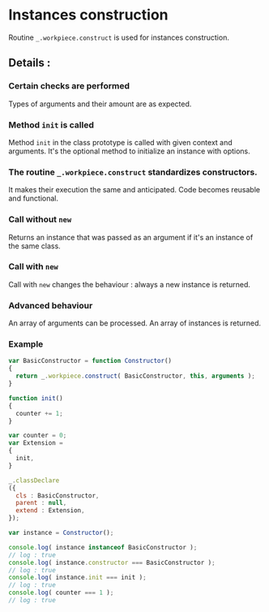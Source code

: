 # Instances construction

Routine `_.workpiece.construct` is used for instances construction.

## Details :

### Certain checks are performed
Types of arguments and their amount are as expected.

### Method `init` is called
Method `init` in the class prototype is called with given context and arguments. It's the optional method to initialize an instance with options.

### The routine `_.workpiece.construct` standardizes constructors.
It makes their execution the same and anticipated. Code becomes reusable and functional.

### Call without `new`
Returns an instance that was passed as an argument if it's an instance of the same class.

### Call with `new`
Call with `new` changes the behaviour : always a new instance is returned.

### Advanced behaviour
An array of arguments can be processed. An array of instances is returned.

### Example

```javascript
var BasicConstructor = function Constructor()
{
  return _.workpiece.construct( BasicConstructor, this, arguments );
}

function init()
{
  counter += 1;
}

var counter = 0;
var Extension =
{
  init,
}

_.classDeclare
({
  cls : BasicConstructor,
  parent : null,
  extend : Extension,
});

var instance = Constructor();

console.log( instance instanceof BasicConstructor );
// log : true
console.log( instance.constructor === BasicConstructor );
// log : true
console.log( instance.init === init );
// log : true
console.log( counter === 1 );
// log : true

```

<!---
Міні план
Конструювання інстансів
- викликається метод init
- робляться певні перевірки ?
- потрібна для того щоб конструктори стандартно поводились ( однаково і передбачувано ),
щоб не переписувати код багато разів,
функціонально ( конструктори роблять що роблять )
- повертаємо екземпляр який був аргументом, якщо це екземпляр цього ж класу ( виклик без new )
- new змінює поведінку конструктора.
- Продвинута ( advanced ) поведінка ? ( можна опрацювати масив )
-->
